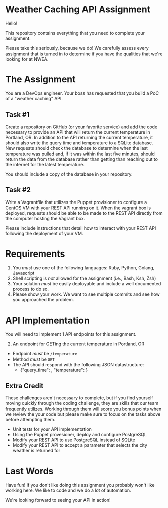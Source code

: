 # Weather Caching API Assignment

Hello!

This repository contains everything that you need to complete your assignment.

Please take this seriously, because we do!  We carefully assess every assignment that is
turned in to determine if you have the qualities that we're looking for at NWEA.

# The Assignment

You are a DevOps engineer.  Your boss has requested that you build a PoC of a
"weather caching" API.

## Task #1

Create a repository on GitHub (or your favorite service) and add the code
necessary to provide an API that will return the current temperature in
Portland, OR. In addition to the API returning the current temperature, it
should also write the query time and temperature to a SQLite database. New
requests should check the database to determine when the last temperature was
pulled and, if it was within the last five minutes, should return the data from
the database rather than getting than reaching out to the internet for the
latest temperature.

You should include a copy of the database in your repository.

## Task #2

Write a Vagrantfile that utilizes the Puppet provisioner to configure a CentOS
VM with your REST API running on it. When the vagrant box is deployed, requests
should be able to be made to the REST API directly from the computer hosting the
Vagrant box.

Please include instructions that detail how to interact with your REST API
following the deployment of your VM.

# Requirements

1. You *must* use one of the following languages: Ruby, Python, Golang, Javascript
2. Shell scripting is *not* allowed for the assignment (i.e., Bash, Ksh, Zsh)
3. Your solution *must* be easily deployable and include a well documented process to do so.
4. Please show your work.  We want to see multiple commits and see how you approached the problem.

# API Implementation

You will need to implement 1 API endpoints for this assignment.

2. An endpoint for GETing the current temperature in Portland, OR
  * Endpoint *must* be `/temperature`
  * Method *must* be `GET`
  * The API should respond with the following JSON datastructure:
    * {"query_time": <timestamp>, "temperature": <temperature> }

## Extra Credit

These challenges aren't necessary to complete, but if you find yourself moving
quickly through the coding challenge, they are skills that our team frequently
utilizes. Working through them will score you bonus points when we review the
your code but please make sure to focus on the tasks above before attempting
them.

  * Unit tests for your API implementation
  * Using the Puppet provesioner, deploy and configure PostgreSQL
  * Modify your REST API to use PostgreSQL instead of SQLite
  * Modify your REST API to accept a parameter that selects the city weather is
    returned for

# Last Words

Have fun!  If you don't like doing this assignment you probably won't like working here.  We like to code and we do a lot of automation.

We're looking forward to seeing your API in action!

